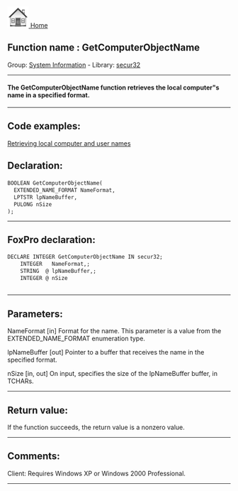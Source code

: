 [<img src="../../images/home.png"> Home ](https://github.com/VFPX/Win32API)  

## Function name : GetComputerObjectName
Group: [System Information](../../functions_group.md#System_Information)  -  Library: [secur32](../../libraries.md#secur32)  
***  


#### The GetComputerObjectName function retrieves the local computer"s name in a specified format.
***  


## Code examples:
[Retrieving local computer and user names](../../samples/sample_041.md)  

## Declaration:
```foxpro  
BOOLEAN GetComputerObjectName(
  EXTENDED_NAME_FORMAT NameFormat,
  LPTSTR lpNameBuffer,
  PULONG nSize
);  
```  
***  


## FoxPro declaration:
```foxpro  
DECLARE INTEGER GetComputerObjectName IN secur32;
	INTEGER   NameFormat,;
	STRING  @ lpNameBuffer,;
	INTEGER @ nSize
  
```  
***  


## Parameters:
NameFormat 
[in] Format for the name. This parameter is a value from the EXTENDED_NAME_FORMAT enumeration type.

lpNameBuffer 
[out] Pointer to a buffer that receives the name in the specified format. 

nSize 
[in, out] On input, specifies the size of the lpNameBuffer buffer, in TCHARs.   
***  


## Return value:
If the function succeeds, the return value is a nonzero value.  
***  


## Comments:
Client: Requires Windows XP or Windows 2000 Professional.  
  
***  

